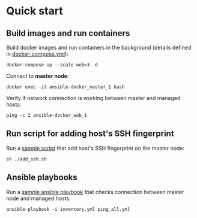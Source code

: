 # Quick start

## Build images and run containers

Build docker images and run containers in the background (details defined in [docker-compose.yml](./docker-compose.yml)):

`docker-compose up --scale web=3 -d`

Connect to **master node**:

`docker exec -it ansible-docker_master_1 bash`

Verify if network connection is working between master and managed hosts:

`ping -c 2 ansible-docker_web_1`

## Run script for adding host's SSH fingerprint

Run a [sample script](./master/ansible/add_ssh.sh) that add host's SSH fingerprint on the master node:

`sh ./add_ssh.sh`

## Ansible playbooks

Run a [sample ansible playbook](./master/ansible/ping_all.yml) that checks connection between master node and managed hosts:

`ansible-playbook -i inventory.yml ping_all.yml`
